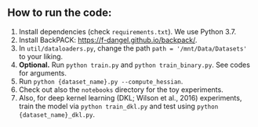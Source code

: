 ## How to run the code:

1. Install dependencies (check `requirements.txt`). We use Python 3.7.
2. Install BackPACK: <https://f-dangel.github.io/backpack/>.
3. In `util/dataloaders.py`, change the path `path = '/mnt/Data/Datasets'` to your liking.
4. **Optional.** Run `python train.py` and `python train_binary.py`. See codes for arguments.
5. Run `python {dataset_name}.py --compute_hessian`.
6. Check out also the `notebooks` directory for the toy experiments.
7. Also, for deep kernel learning (DKL; Wilson et al., 2016) experiments, train the model via `python train_dkl.py` and test using `python {dataset_name}_dkl.py`.
